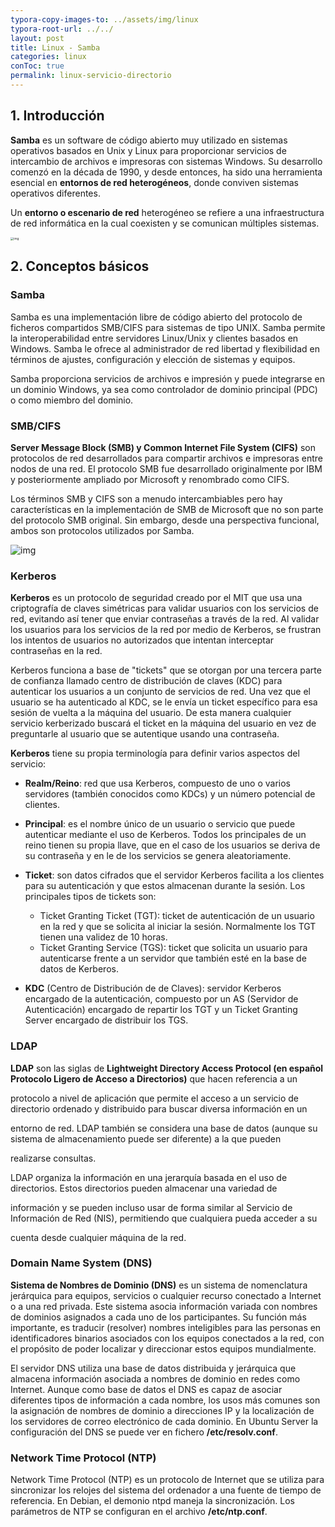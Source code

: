 ```yaml
---
typora-copy-images-to: ../assets/img/linux
typora-root-url: ../../
layout: post
title: Linux - Samba
categories: linux
conToc: true
permalink: linux-servicio-directorio
---
```


## 1. Introducción

**Samba** es un software de código abierto muy utilizado en sistemas operativos basados en Unix y Linux para proporcionar servicios de intercambio de archivos e impresoras con sistemas Windows. Su desarrollo comenzó en la década de 1990, y desde entonces, ha sido una herramienta esencial en **entornos de red heterogéneos**, donde conviven sistemas operativos diferentes.

Un **entorno o escenario de red** heterogéneo se refiere a una infraestructura de red informática en la cual coexisten y se comunican múltiples sistemas.

<img src="https://www.redeszone.net/app/uploads-redeszone.net/2015/01/servidor-samba-linux-apertura.jpg" alt="img" style="zoom: 33%;" />



##  2. Conceptos básicos

### Samba 

Samba es una implementación libre de código abierto del protocolo de ficheros compartidos SMB/CIFS para sistemas de tipo UNIX. Samba permite la interoperabilidad entre servidores Linux/Unix y clientes basados en Windows. Samba le ofrece al administrador de red libertad y flexibilidad en términos de ajustes, configuración y elección de sistemas y equipos. 

Samba proporciona servicios de archivos e impresión y puede integrarse en un dominio Windows, ya sea como controlador de dominio principal (PDC) o como miembro del dominio. 

### SMB/CIFS 

**Server Message Block (SMB) y Common Internet File System (CIFS)** son protocolos de red desarrollados para compartir archivos e impresoras entre nodos de una red. El protocolo SMB fue desarrollado originalmente por IBM y posteriormente ampliado por Microsoft y renombrado como CIFS. 

Los términos SMB y CIFS son a menudo intercambiables pero hay características en la implementación de SMB de Microsoft que no son parte del protocolo SMB original. Sin embargo, desde una perspectiva funcional, ambos son protocolos utilizados por Samba. 

![img](https://www.labsmac.es/wp-content/uploads/2022/08/samba-ficheros-compartidos.png)

### Kerberos 

**Kerberos** es un protocolo de seguridad creado por el MIT que usa una criptografía de claves simétricas para validar usuarios con los servicios de red, evitando así tener que enviar contraseñas a través de la red. Al validar los usuarios para los servicios de la red por medio de Kerberos, se frustran los intentos de usuarios no autorizados que intentan interceptar contraseñas en la red. 

Kerberos funciona a base de "tickets" que se otorgan por una tercera parte de confianza llamado centro de distribución de claves (KDC) para autenticar los usuarios a un conjunto de servicios de red. Una vez que el usuario se ha autenticado al KDC, se le envía un ticket específico para esa sesión de vuelta a la máquina del usuario. De esta manera cualquier servicio kerberizado buscará el ticket en la máquina del usuario en vez de preguntarle al usuario que se autentique usando una contraseña. 

**Kerberos** tiene su propia terminología para definir varios aspectos del servicio: 

- **Realm/Reino**: red que usa Kerberos, compuesto de uno o varios servidores (también conocidos como KDCs) y un número potencial de clientes. 

- **Principal**: es el nombre único de un usuario o servicio que puede autenticar mediante el uso de Kerberos. Todos los principales de un reino tienen su propia llave, que en el caso de los usuarios se deriva de su contraseña y en le de los servicios se genera aleatoriamente. 

- **Ticket**: son datos cifrados que el servidor Kerberos facilita a los clientes para su autenticación y que estos almacenan durante la sesión. Los principales tipos de tickets son: 
  - Ticket Granting Ticket (TGT): ticket de autenticación de un usuario en la red y que se solicita al iniciar la sesión. Normalmente los TGT tienen una validez de 10 horas. 
  - Ticket Granting Service (TGS): ticket que solicita un usuario para autenticarse frente a un servidor que también esté en la base de datos de Kerberos. 

- **KDC** (Centro de Distribución de de Claves): servidor Kerberos encargado de la autenticación, compuesto por un AS (Servidor de Autenticación) encargado de repartir los TGT y un Ticket Granting Server encargado de distribuir los TGS. 

### LDAP

**LDAP** son las siglas de **Lightweight Directory Access Protocol (en español Protocolo Ligero de Acceso a Directorios)** que hacen referencia a un 

protocolo a nivel de aplicación que permite el acceso a un servicio de directorio ordenado y distribuido para buscar diversa información en un 

entorno de red. LDAP también se considera una base de datos (aunque su sistema de almacenamiento puede ser diferente) a la que pueden 

realizarse consultas. 

LDAP organiza la información en una jerarquía basada en el uso de directorios. Estos directorios pueden almacenar una variedad de 

información y se pueden incluso usar de forma similar al Servicio de Información de Red (NIS), permitiendo que cualquiera pueda acceder a su 

cuenta desde cualquier máquina de la red. 

### Domain Name System (DNS) 

**Sistema de Nombres de Dominio (DNS)** es un sistema de nomenclatura jerárquica para equipos, servicios o cualquier recurso conectado a Internet o a una red privada. Este sistema asocia información variada con nombres de dominios asignados a cada uno de los participantes. Su función más importante, es traducir (resolver) nombres inteligibles para las personas en identificadores binarios asociados con los equipos conectados a la red, con el propósito de poder localizar y direccionar estos equipos mundialmente. 

El servidor DNS utiliza una base de datos distribuida y jerárquica que almacena información asociada a nombres de dominio en redes como Internet. Aunque como base de datos el DNS es capaz de asociar diferentes tipos de información a cada nombre, los usos más comunes son la asignación de nombres de dominio a direcciones IP y la localización de los servidores de correo electrónico de cada dominio. En Ubuntu Server la configuración del DNS se puede ver en fichero **/etc/resolv.conf**. 

### Network Time Protocol (NTP) 

Network Time Protocol (NTP) es un protocolo de Internet que se utiliza para sincronizar los relojes del sistema del ordenador a una fuente de tiempo de referencia. En Debian, el demonio ntpd maneja la sincronización. Los parámetros de NTP se configuran en el archivo **/etc/ntp.conf**. 
